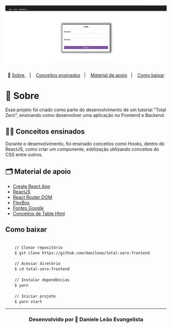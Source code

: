 <h1>
    <img src="public/apresentacao.gif">
</h1>

<p align="center">🎉
  <a href="#-sobre"> Sobre </a>&nbsp;&nbsp;&nbsp;|&nbsp;&nbsp;&nbsp;
  <a href="#-conceitos-ensinados">Conceitos ensinados</a>&nbsp;&nbsp;&nbsp;|&nbsp;&nbsp;&nbsp;
  <a href="#-material-de-apoio">Material de apoio</a>&nbsp;&nbsp;&nbsp;|&nbsp;&nbsp;&nbsp;
    <a href="#-como-baixar">Como baixar</a>
</p>

# 🔖 Sobre

Esse projeto foi criado como parte do desenvolvimento de um tutorial "Total Zero", ensinando como desenvolver uma aplicação no Frontend e Backend.

## ✍🏻 Conceitos ensinados

Durante o desenvolvimento, foi ensinado conceitos como Hooks, dentro do ReactJS, como criar um componente, estilização utilizando conceitos do CSS entre outros.

## 🗂 Material de apoio

- [Create React App](https://github.com/facebook/create-react-app)
- [ReactJS](https://pt-br.reactjs.org/)
- [React Router DOM](https://reacttraining.com/react-router/web/api/Hooks/usehistory)
- [FlexBox](https://origamid.com/projetos/flexbox-guia-completo/)
- [Fontes Google](https://fonts.google.com/)
- [Conceitos de Table Html](https://www.w3schools.com/tags/tag_th.asp)

## Como baixar

```bash

    // Clonar repositório
    $ git clone https://github.com/danileao/total-zero-frontend

    // Acessar diretório
    $ cd total-zero-frontend

    // Instalar dependências
    $ yarn

    // Iniciar projeto
    $ yarn start
```

---

<h3 align="center">Desenvolvido por  💜  Daniele Leão Evangelista </h3>
